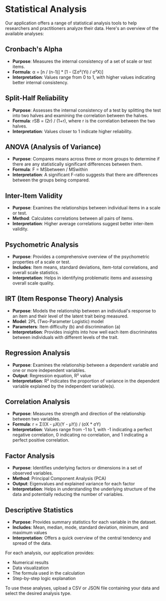 # Statistical Analysis

Our application offers a range of statistical analysis tools to help researchers and practitioners analyze their data. Here's an overview of the available analyses:

## Cronbach's Alpha
- **Purpose**: Measures the internal consistency of a set of scale or test items.
- **Formula**: α = [n / (n-1)] * [1 - (Σσ²(Yi) / σ²X)]
- **Interpretation**: Values range from 0 to 1, with higher values indicating better internal consistency.

## Split-Half Reliability
- **Purpose**: Assesses the internal consistency of a test by splitting the test into two halves and examining the correlation between the halves.
- **Formula**: rSB = (2r) / (1+r), where r is the correlation between the two halves.
- **Interpretation**: Values closer to 1 indicate higher reliability.

## ANOVA (Analysis of Variance)
- **Purpose**: Compares means across three or more groups to determine if there are any statistically significant differences between them.
- **Formula**: F = MSbetween / MSwithin
- **Interpretation**: A significant F-ratio suggests that there are differences between the groups being compared.

## Inter-Item Validity
- **Purpose**: Examines the relationships between individual items in a scale or test.
- **Method**: Calculates correlations between all pairs of items.
- **Interpretation**: Higher average correlations suggest better inter-item validity.

## Psychometric Analysis
- **Purpose**: Provides a comprehensive overview of the psychometric properties of a scale or test.
- **Includes**: Item means, standard deviations, item-total correlations, and overall scale statistics.
- **Interpretation**: Helps in identifying problematic items and assessing overall scale quality.

## IRT (Item Response Theory) Analysis
- **Purpose**: Models the relationship between an individual's response to an item and their level of the latent trait being measured.
- **Model**: 2PL (Two-Parameter Logistic) model
- **Parameters**: Item difficulty (b) and discrimination (a)
- **Interpretation**: Provides insights into how well each item discriminates between individuals with different levels of the trait.

## Regression Analysis
- **Purpose**: Examines the relationship between a dependent variable and one or more independent variables.
- **Output**: Regression equation, R² value
- **Interpretation**: R² indicates the proportion of variance in the dependent variable explained by the independent variable(s).

## Correlation Analysis
- **Purpose**: Measures the strength and direction of the relationship between two variables.
- **Formula**: r = Σ((X - μX)(Y - μY)) / (σX * σY)
- **Interpretation**: Values range from -1 to 1, with -1 indicating a perfect negative correlation, 0 indicating no correlation, and 1 indicating a perfect positive correlation.

## Factor Analysis
- **Purpose**: Identifies underlying factors or dimensions in a set of observed variables.
- **Method**: Principal Component Analysis (PCA)
- **Output**: Eigenvalues and explained variance for each factor
- **Interpretation**: Helps in understanding the underlying structure of the data and potentially reducing the number of variables.

## Descriptive Statistics
- **Purpose**: Provides summary statistics for each variable in the dataset.
- **Includes**: Mean, median, mode, standard deviation, minimum, and maximum values
- **Interpretation**: Offers a quick overview of the central tendency and spread of the data.

For each analysis, our application provides:
- Numerical results
- Data visualization
- The formula used in the calculation
- Step-by-step logic explanation

To use these analyses, upload a CSV or JSON file containing your data and select the desired analysis type.